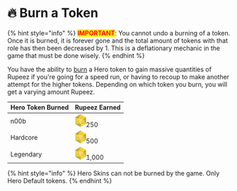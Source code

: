 # 🔥 Burn a Token

{% hint style="info" %}
<mark style="color:red;">**IMPORTANT**</mark>: You cannot undo a burning of a token. Once it is burned, it is forever gone and the total amount of tokens with that role has then been decreased by 1. This is a deflationary mechanic in the game that must be done wisely.
{% endhint %}

You have the ability to [burn](../../discord-bot/burn.md) a Hero token to gain massive quantities of Rupeez if you're going for a speed run, or having to recoup to make another attempt for the higher tokens. Depending on which token you burn, you will get a varying amount Rupeez.

| Hero Token Burned | Rupeez Earned                                                                       |
| ----------------- | ----------------------------------------------------------------------------------- |
| n00b              | <img src="../../.gitbook/assets/Rupeez-small (5).png" alt="" data-size="line">250   |
| Hardcore          | <img src="../../.gitbook/assets/Rupeez-small (11).png" alt="" data-size="line">500  |
| Legendary         | <img src="../../.gitbook/assets/Rupeez-small (8).png" alt="" data-size="line">1,000 |

{% hint style="info" %}
Hero Skins can not be burned by the game. Only Hero Default tokens.
{% endhint %}
